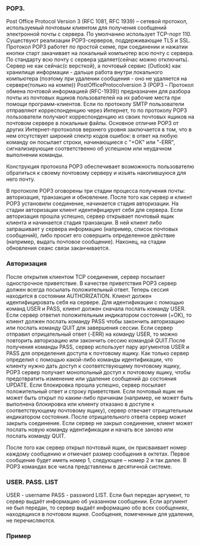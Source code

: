 ### POP3.
Post Office Protocol Version 3 (RFC 1081, RFC 1939) – сетевой протокол, используемый почтовым клиентом для получения сообщений электронной почты с сервера.
По умолчанию использует TCP-порт 110. Существуют реализации POP3-серверов, поддерживающие TLS и SSL.
Протокол POP3 работет по простой схеме, при соединении и нажатии кнопки старт закачивает на локальный компьютер всю почту с сервера. По стандарту всю почту с сервера удаляет(сейчас можно отключить). Сервер не как сейчас(с версткой), а почтовый сервис (Outlook) как хранилище информации - дальше работа внутри локального компьютера (поэтому при удалении сообщения - оно не удаляется на сервере(только на компе)) PostOfficeProtocolversion 3 (POP3 – Протокол обмена почтовой информацией (RFC-1939)) предназначен для разбора почты из почтовых ящиков пользователей на их рабочие места при помощи программ-клиентов. Если по протоколу SMTP пользователи отправляют корреспонденцию через Интернет, то по протоколу POP3 пользователи получают корреспонденцию из своих почтовых ящиков на почтовом сервере в локальные файлы.
Основное отличие РОРЗ от других Интернет-протоколов верхнего уровня заключается в том, что в нем отсутствует широкий спектр кодов ошибок: в ответ на любую команду он посылает строки, начинающиеся с "+ОК" или "-ERR", сигнализирующие соответственно об успешном или неудачном выполнении команды.

Конструкция протокола РОРЗ обеспечивает возможность пользователю обратиться к своему почтовому серверу и изъять накопившуюся для него почту.

В протоколе РОРЗ оговорены три стадии процесса получения почты: авторизация, транзакция и обновление. После того как сервер и клиент РОРЗ установили соединение, начинается стадия авторизации. На стадии авторизации клиент идентифицирует себя для сервера. Если авторизация прошла успешно, сервер открывает почтовый ящик клиента и начинается стадия транзакции. В ней клиент либо запрашивает у сервера информацию (например, список почтовых сообщений), либо просит его совершить определенное действие (например, выдать почтовое сообщение). Наконец, на стадии обновления сеанс связи заканчивается.

### Авторизация
После открытия клиентом TCP соединения, сервер посылает однострочное приветствие. В качестве приветствия POP3 сервер должен всегда посылать положительный ответ. Теперь сессия находится в состоянии AUTHORIZATION. Клиент должен идентифицировать себя на сервере. Для идентификации с помощью команд USER и PASS, клиент должен сначала послать команду USER. Если сервер ответил положительным индикатором состояния (+OK), то клиент должен послать команду PASS чтобы закончить авторизацию или послать команду QUIT для завершения сессии. Если сервер отправил отрицательный ответ (-ERR) на команду USER, то можно повторить авторизацию или закончить сессию командой QUIT.После получения команды PASS, сервер использует пару аргументов USER и PASS для определения доступа к почтовому ящику. Как только сервер определил с помощью какой-либо команды идентификации, что клиенту нужно дать доступ к соответствующему почтовому ящику, POP3 сервер получает монопольный доступ к почтовому ящику, чтобы предотвратить изменение или удаление сообщений до состояния UPDATE. Если блокировка прошла успешно, сервер посылает положительный ответ и строку приветствия. Если почтовый ящик не может быть открыт по каким-либо причинам (например, не может быть выполнена блокировка или клиенту отказано в доступе к соответствующему почтовому ящику), сервер отвечает отрицательным индикатором состояния. После отрицательного ответа сервер может закрыть соединение. Если сервер не закрыл соединение, клиент может послать новую команду идентификации и начать все заново или послать команду QUIT.

После того как сервер открыл почтовый ящик, он присваивает номер каждому сообщению и отмечает размер сообщения в октетах. Первое сообщение будет иметь номер 1, следующее – номер 2 и так далее. В POP3 командах все числа представлены в десятичной системе.

### USER. PASS. LIST
USER - username
PASS - password
LIST. Если был передан аргумент, то сервер выдаёт информацию об указанном сообщении. Если аргумент не был передан, то сервер выдаёт информацию обо всех сообщениях, находящихся в почтовом ящике. Сообщения, помеченные для удаления, не перечисляются.

### Пример

